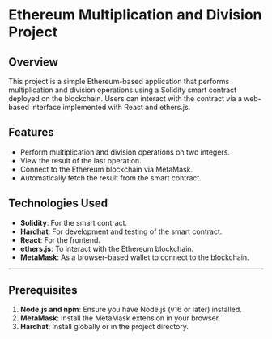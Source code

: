 # Ethereum Multiplication and Division Project

## Overview
This project is a simple Ethereum-based application that performs multiplication and division operations using a Solidity smart contract deployed on the blockchain. Users can interact with the contract via a web-based interface implemented with React and ethers.js.

## Features
- Perform multiplication and division operations on two integers.
- View the result of the last operation.
- Connect to the Ethereum blockchain via MetaMask.
- Automatically fetch the result from the smart contract.

## Technologies Used
- **Solidity**: For the smart contract.
- **Hardhat**: For development and testing of the smart contract.
- **React**: For the frontend.
- **ethers.js**: To interact with the Ethereum blockchain.
- **MetaMask**: As a browser-based wallet to connect to the blockchain.

---

## Prerequisites
1. **Node.js and npm**: Ensure you have Node.js (v16 or later) installed.
2. **MetaMask**: Install the MetaMask extension in your browser.
3. **Hardhat**: Install globally or in the project directory.
